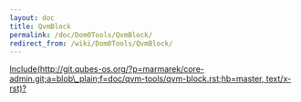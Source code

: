 ```yaml
---
layout: doc
title: QvmBlock
permalink: /doc/Dom0Tools/QvmBlock/
redirect_from: /wiki/Dom0Tools/QvmBlock/
---
```


[Include(http://git.qubes-os.org/?p=marmarek/core-admin.git;a=blob\_plain;f=doc/qvm-tools/qvm-block.rst;hb=master, text/x-rst)?](/wiki/Dom0Tools/Include(http%3A/git.qubes-os.org?p=marmarek/core-admin.git;a=blob_plain;f=doc/qvm-tools/qvm-block.rst;hb=master,%20text/x-rst))

